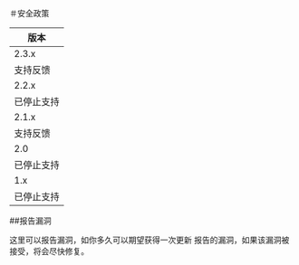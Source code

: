 ＃安全政策


|    版本    |
| ---------- |
| 2.3.x |
| 支持反馈 |
| 2.2.x |
| 已停止支持 |
| 2.1.x |
| 支持反馈 |
| 2.0 |
| 已停止支持 |
| 1.x |
| 已停止支持 |

##报告漏洞

这里可以报告漏洞，如你多久可以期望获得一次更新
报告的漏洞，如果该漏洞被接受，将会尽快修复。

